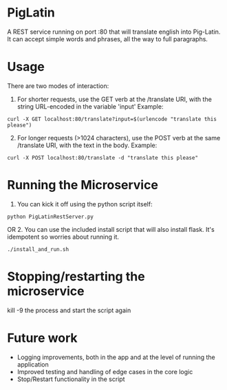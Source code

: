 # PigLatin
A REST service running on port :80 that will translate english into Pig-Latin. It can accept simple words and phrases,
all the way to full paragraphs.

# Usage
There are two modes of interaction:
1. For shorter requests, use the GET verb at the /translate URI, with the string URL-encoded in the variable 'input'
Example:
```
curl -X GET localhost:80/translate?input=$(urlencode "translate this please")
```

2. For longer requests (>1024 characters), use the POST verb at the same /translate URI, with the text in the body.
Example:
```
curl -X POST localhost:80/translate -d "translate this please"
```

# Running the Microservice
1. You can kick it off using the python script itself:
```
python PigLatinRestServer.py
```
OR
2. You can use the included install script that will also install flask. It's idempotent so worries about
running it.
```
./install_and_run.sh
```

# Stopping/restarting the microservice
kill -9 the process and start the script again

# Future work
- Logging improvements, both in the app and at the level of running the application
- Improved testing and handling of edge cases in the core logic
- Stop/Restart functionality in the script
